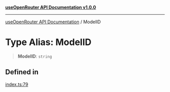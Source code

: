 [**useOpenRouter API Documentation v1.0.0**](../README.md)

***

[useOpenRouter API Documentation](../README.md) / ModelID

# Type Alias: ModelID

> **ModelID**: `string`

## Defined in

[index.ts:79](https://github.com/ejfox/vue-use-openrouter/blob/1d2f24340e5b0fd0067f19fb73e1272c7e16cc66/src/index.ts#L79)
